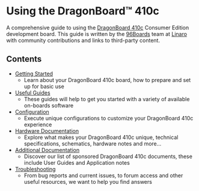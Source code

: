 # Using the DragonBoard™ 410c

A comprehensive guide to using the [DragonBoard 410c](https://www.96boards.org/products/ce/dragonboard410c/) Consumer Edition development board. This guide is written by the [96Boards](https://www.96boards.org) team at [Linaro](http://www.linaro.org) with community contributions and links to third-party content.

## Contents

- [Getting Started](GettingStarted/README.md)
   - Learn about your DragonBoard 410c board, how to prepare and set up for basic use
- [Useful Guides](Guides/README.md)
   - These guides will help to get you started with a variety of available on-boards software
- [Configuration](Configuration/README.md)
   - Execute unique configurations to customize your DragonBoard 410c experience
- [Hardware Documentation](HardwareDocs/README.md)
   - Explore what makes your DragonBoard 410c unique, technical specifications, schematics, hardware notes and more...
- [Additional Documentation](AdditionalDocs/README.md)
   - Discover our list of sponsored DragonBoard 410c documents, these include User Guides and Application notes
- [Troubleshooting](Troubleshooting/README.md)
   - From bug reports and current issues, to forum access and other useful resources, we want to help you find answers
